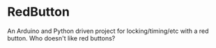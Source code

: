# RedButton
An Arduino and Python driven project for locking/timing/etc with a red button. Who doesn't like red buttons?
